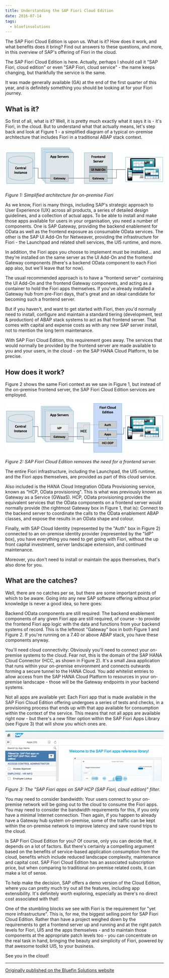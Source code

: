```yaml
---
title: Understanding the SAP Fiori Cloud Edition
date: 2016-07-14
tags:
  - bluefinsolutions
---
```


The SAP Fiori Cloud Edition is upon us. What is it? How does it work, and what benefits does it bring? Find out answers to these questions, and more, in this overview of SAP's offering of Fiori in the cloud.

The SAP Fiori Cloud Edition is here. Actually, perhaps I should call it "SAP Fiori, cloud edition" or even "SAP Fiori, cloud service" - the name keeps changing, but thankfully the service is the same. 

It was made generally available (GA) at the end of the first quarter of this year, and is definitely something you should be looking at for your Fiori journey.

## What is it?

So first of all, what is it? Well, it is pretty much exactly what it says it is - it's Fiori, in the cloud. But to understand what that actually means, let's step back and look at Figure 1 - a simplified diagram of a typical on-premise architecture that includes Fiori in a traditional ABAP stack context.


![](/images/2016/07/on-prem-fiori.png)

_Figure 1: Simplified architecture for on-premise Fiori_

As we know, Fiori is many things, including SAP's strategic approach to User Experience (UX) across all products, a series of detailed design guidelines, and a collection of actual apps. To be able to install and make those apps available for users in your organisation, you need a number of components. One is SAP Gateway, providing the backend enablement for OData as well as the frontend exposure as consumable OData services. The other is the SAP UI Add-On for Netweaver, providing the infrastructure for Fiori - the Launchpad and related shell services, the UI5 runtime, and more.

In addition, the Fiori apps you choose to implement must be installed... and they're installed on the same server as the UI Add-On and the frontend Gateway components (there's a backend OData component to each Fiori app also, but we'll leave that for now).

The usual recommended approach is to have a "frontend server" containing the UI Add-On and the frontend Gateway components, and acting as a container to hold the Fiori apps themselves. If you've already installed a Gateway hub from pre-Fiori days, that's great and an ideal candidate for becoming such a frontend server.

But if you haven't, and want to get started with Fiori, then you'd normally need to install, configure and maintain a standard tiering (development, test & production) of ABAP stack systems to act as that frontend server. That comes with capital and expense costs as with any new SAP server install, not to mention the long term maintenance.

With SAP Fiori Cloud Edition, this requirement goes away. The services that would normally be provided by the frontend server are made available to you and your users, in the cloud - on the SAP HANA Cloud Platform, to be precise.

## How does it work?

Figure 2 shows the same Fiori context as we saw in Figure 1, but instead of the on-premise frontend server, the SAP Fiori Cloud Edition services are employed.

![](/images/2016/07/cloud-edition.png)

_Figure 2: SAP Fiori Cloud Edition removes the need for a frontend server._

The entire Fiori infrastructure, including the Launchpad, the UI5 runtime, and the Fiori apps themselves, are provided as part of this cloud service. 

Also included is the HANA Cloud Integration OData Provisioning service, known as "HCP, OData provisioning". This is what was previously known as Gateway as a Service (GWaaS). HCP, OData provisioning provides the equivalent services that the OData components on a frontend server would normally provide (the rightmost Gateway box in Figure 1, that is): Connect to the backend server to coordinate the calls to the OData enablement ABAP classes, and expose the results in an OData shape and colour. 

Finally, with SAP Cloud Identity (represented by the "Auth" box in Figure 2) connected to an on-premise identity provider (represented by the "IdP" box), you have everything you need to get going with Fiori, without the up front capital investment, server landscape extension, and continued maintenance. 

Moreover, you don't need to install or maintain the apps themselves, that's also done for you.

## What are the catches?

Well, there are no catches per se, but there are some important points of which to be aware. Going into any new SAP software offering without prior knowledge is never a good idea, so here goes:

Backend OData components are still required: The backend enablement components of any given Fiori app are still required, of course - to provide the frontend Fiori app logic with the data and functions from your backend systems of record. This is the leftmost "Gateway" box in both Figure 1 and Figure 2. If you're running on a 7.40 or above ABAP stack, you have these components anyway.

You'll need cloud connectivity: Obviously you'll need to connect your on-premise systems to the cloud. Fear not, this is the domain of the SAP HANA Cloud Connector (HCC, as shown in Figure 2). It's a small Java application that runs within your on-premise environment and connects outwards forming a secure tunnel to the HANA Cloud. You add whitelist entries to allow access from the SAP HANA Cloud Platform to resources in your on-premise landscape - those will be the Gateway endpoints in your backend systems. 

Not all apps are available yet: Each Fiori app that is made available in the SAP Fiori Cloud Edition offering undergoes a series of tests and checks, in a provisioning process that ends up with that app available for consumption within the context of the service. This means that not all apps are available right now - but there's a new filter option within the SAP Fiori Apps Library (see Figure 3) that will show you which ones are.

![](/images/2016/07/apps-filter.png)

_Figure 3: The "SAP Fiori apps on SAP HCP (SAP Fiori, cloud edition)" filter._

You may need to consider bandwidth: Your users connect to your on-premise network will be going out to the cloud to consume the Fiori apps. You may need to consider the bandwidth requirements for this, if you only have a minimal Internet connection. Then again, if you happen to already have a Gateway hub system on-premise, some of the traffic can be kept within the on-premise network to improve latency and save round trips to the cloud.

Is SAP Fiori Cloud Edition for you?
Of course, only you can decide that, it depends on a lot of factors. But there's certainly a compelling argument based on the benefits of service-based application consumption from the cloud, benefits which include reduced landscape complexity, maintenance and capital cost. SAP Fiori Cloud Edition has an associated subscription price, but when comparing to traditional on-premise related costs, it can make a lot of sense. 

To help make the decision, SAP offers a demo version of the Cloud Edition, where you can pretty much try out all the features, including app extensibility. It's definitely worth exploring, especially as there's no direct cost associated with that! 

One of the stumbling blocks we see with Fiori is the requirement for "yet more infrastructure". This is, for me, the biggest selling point for SAP Fiori Cloud Edition. Rather than have a project weighed down by the requirements to get a frontend server up and running and at the right patch levels for Fiori, UI5 and the apps themselves - and to maintain those components at the appropriate patch levels too - you can concentrate on the real task in hand, bringing the beauty and simplicity of Fiori, powered by that awesome toolkit UI5, to your business.

See you in the cloud!



---

[Originally published on the Bluefin Solutions website](http://web.archive.org/web/20180322133257/http://www.bluefinsolutions.com/insights/dj-adams/july-2016/understanding-the-sap-fiori-cloud-edition)

